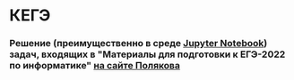 # КЕГЭ
### Решение (преимущественно в среде [Jupyter Notebook](https://jupyter.org/)) задач, входящих в "Материалы для подготовки к ЕГЭ-2022 по информатике" [на сайте Полякова](https://kpolyakov.spb.ru/school/ege.htm)
